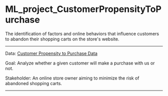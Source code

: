 # ML_project_CustomerPropensityToPurchase
The identification of factors and online behaviors that influence customers to abandon their shopping carts on the store's website.

---

Data: [Customer Propensity to Purchase Data](https://www.kaggle.com/datasets/benpowis/customer-propensity-to-purchase-data)

Goal: Analyze whether a given customer will make a purchase with us or not.

Stakeholder: An online store owner aiming to minimize the risk of abandoned shopping carts.

---
